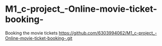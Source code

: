 # M1_c-project_-Online-movie-ticket-booking-
Booking the movie tickets
https://github.com/6303994062/M1_c-project_-Online-movie-ticket-booking-.git

